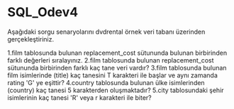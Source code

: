 # SQL_Odev4
Aşağıdaki sorgu senaryolarını dvdrental örnek veri tabanı üzerinden gerçekleştiriniz.

1.film tablosunda bulunan replacement_cost sütununda bulunan birbirinden farklı değerleri sıralayınız.
2.film tablosunda bulunan replacement_cost sütununda birbirinden farklı kaç tane veri vardır?
3.film tablosunda bulunan film isimlerinde (title) kaç tanesini T karakteri ile başlar ve aynı zamanda rating 'G' ye eşittir?
4.country tablosunda bulunan ülke isimlerinden (country) kaç tanesi 5 karakterden oluşmaktadır?
5.city tablosundaki şehir isimlerinin kaç tanesi 'R' veya r karakteri ile biter?
